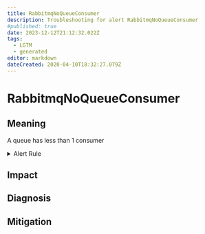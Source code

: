 ```yaml
---
title: RabbitmqNoQueueConsumer
description: Troubleshooting for alert RabbitmqNoQueueConsumer
#published: true
date: 2023-12-12T21:12:32.022Z
tags: 
  - LGTM
  - generated
editor: markdown
dateCreated: 2020-04-10T18:32:27.079Z
---
```


# RabbitmqNoQueueConsumer

## Meaning
[//]: # "Short paragraph that explains what the alert means"
A queue has less than 1 consumer

<details>
  <summary>Alert Rule</summary>

{{% rule "rabbitmq/rabbitmq-exporter.yml" "RabbitmqNoQueueConsumer" %}}

<!-- Rule when generated

```yaml
alert: RabbitmqNoQueueConsumer
expr: rabbitmq_queue_consumers < 1
for: 1m
labels:
    severity: warning
annotations:
    summary: RabbitMQ no queue consumer (instance {{ $labels.instance }})
    description: |-
        A queue has less than 1 consumer
          VALUE = {{ $value }}
          LABELS = {{ $labels }}
    runbook: https://github.com/srerun/prometheus-alerts/blob/main/content/runbooks/rabbitmq-exporter/RabbitmqNoQueueConsumer.md

```

-->

</details>


## Impact
[//]: # "What could / will happen if the alert is not addressed"



## Diagnosis
[//]: # "Steps to take to identify the cause of the problem"



## Mitigation
[//]: # "The steps necessary to resolve the alert"
